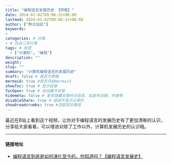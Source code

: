 ```yaml
---
title: "编程语言发展历史 【转载】"
date: 2024-01-02T09:08:22+08:00
lastmod: 2024-01-02T09:08:22+08:00
author: ["熊大如如"]
keywords: 
- 
categories: # 分类
- # 在这儿写分类
tags: # 标签
  - ["计算机", "编程"]
description: ""
weight:
slug: ""
summary: "计算机编程语言的发展历史"
draft: false # 是否为草稿
mermaid: true #是否开启mermaid
showToc: true # 显示目录
TocOpen: true # 自动展开目录
hidemeta: false # 是否隐藏文章的元信息，如发布日期、作者等
disableShare: true # 底部不显示分享栏
showbreadcrumbs: true #顶部显示路径
---
```


最近在B站上看到这个视频，让你对于编程语言的发展历史有了更加清晰的认识，
分享给大家看看，可以增进对除了工作以外，计算机发展历史的认识哦。

---
#### 链接地址

+ [编程语言到底是如何演化至今的，你知道吗？【编程语言发展史】](https://www.bilibili.com/video/BV1NN4y1s7AM?spm_id_from=333.1007.tianma.1-3-3.click)